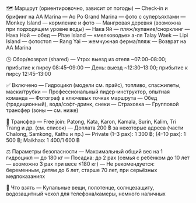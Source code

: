 🗺️ Маршрут (ориентировочно, зависит от погоды)
— Check-in и брифинг на AA Marina
— Ao Po Grand Marina — фото с суперъяхтами
— Monkey Island — кормление и фото
— Мангровая деревня (возможна при подходящем уровне воды)
— Нака Яй — пляж/купание/снорклинг
— Нака Ной — обед
— Phae Island — «мелководье» а-ля Talay Waek
— Lipi Island — фотостоп
— Rang Yai — жемчужная ферма/пляж
— Возврат на AA Marina

🕒 Сбор/возврат (shared)
— Утро: выезд из отеля ~07:00–08:00; прибытие к пирсу 08:45–09:00
— День: выезд ~12:30–13:00; прибытие к пирсу 12:45–13:00

✅ Включено
— Гидроцикл (модели см. прайс), топливо, спасжилеты, маски/трубки
— Профессиональный лидер-инструктор, опытная команда
— Фотограф в ключевых точках маршрута
— Обед (традиционный), вода/софт-дринк, снеки
— Страховка
— Групповой трансфер (зоны — см. ниже)

🚐 Трансфер
— Free join: Patong, Kata, Karon, Kamala, Surin, Kalim, Tri Trang и др. (см. список)
— Доплата 200 ฿ за некоторые адреса (части Chalong, Samkong, Kathu и пр.)
— Private (1–3 pax): 1 300 ฿; (4–10 pax): 1 500 ฿; Maikhao: 1 400/1 600 ฿

⚖️ Параметры безопасности
— Максимальный общий вес на 1 гидроцикл — до 180 кг
— Посадка: до 2 pax (семья с ребёнком до 10 лет — возможно 3 pax при весе ≤180 кг)
— Не рекомендуется: беременным, детям до 6 лет, старше 70 лет, при серьёзных медпоказаниях

🎒 Что взять
— Купальные вещи, полотенце, солнцезащиту, водозащитный чехол для телефона/камеры, немного наличных

